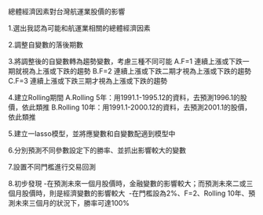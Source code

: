 總體經濟因素對台灣航運業股價的影響

1.選出我認為可能和航運業相關的總體經濟因素

2.調整自變數的落後期數

3.將調整後的自變數轉為趨勢變數，考慮三種不同可能
  A.F=1 連續上漲或下跌一期就視為上漲或下跌的趨勢
  B.F=2 連續上漲或下跌二期才視為上漲或下跌的趨勢
  C.F=3 連續上漲或下跌三期才視為上漲或下跌的趨勢

4.建立Rolling期間
  A.Rolling 5年：用1991.1-1995.12的資料，去預測1996.1的股價，依此類推
  B.Rolling 10年：用1991.1-2000.12的資料，去預測2001.1的股價，依此類推

5.建立一lasso模型，並將應變數和自變數配適到模型中

6.分別預測不同參數設定下的勝率、並抓出影響較大的變數

7.設置不同門檻進行交易回測

8.初步發現
  -在預測未來一個月股價時，金融變數的影響較大；而預測未來二或三個月股價時，則是經濟變數的影響較大
  -在門檻設為2%、F=2、Rolling 10年、預測未來三個月的狀況下，勝率可達100%
